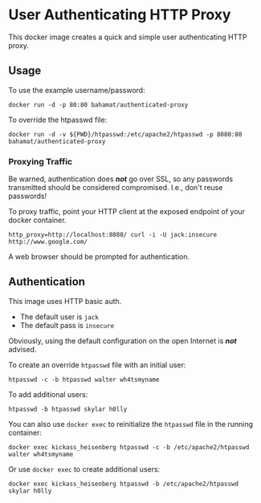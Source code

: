# User Authenticating HTTP Proxy

This docker image creates a quick and simple user authenticating HTTP proxy.

## Usage

To use the example username/password:

    docker run -d -p 80:80 bahamat/authenticated-proxy

To override the htpasswd file:

    docker run -d -v ${PWD}/htpasswd:/etc/apache2/htpasswd -p 8080:80 bahamat/authenticated-proxy

### Proxying Traffic

Be warned, authentication does ***not*** go over SSL, so any passwords transmitted should be considered compromised. I.e., don't reuse passwords!

To proxy traffic, point your HTTP client at the exposed endpoint of your docker container.

    http_proxy=http://localhost:8080/ curl -i -U jack:insecure http://www.google.com/

A web browser should be prompted for authentication.

## Authentication

This image uses HTTP basic auth.

* The default user is `jack`
* The default pass is `insecure`

Obviously, using the default configuration on the open Internet is ***not*** advised.

To create an override `htpasswd` file with an initial user:

    htpasswd -c -b htpasswd walter wh4tsmyname

To add additional users:

    htpasswd -b htpasswd skylar h0lly

You can also use `docker exec` to reinitialize the `htpasswd` file in the running container:

    docker exec kickass_heisenberg htpasswd -c -b /etc/apache2/htpasswd walter wh4tsmyname

Or use `docker exec` to create additional users:

    docker exec kickass_heisenberg htpasswd -b /etc/apache2/htpasswd skylar h0lly
